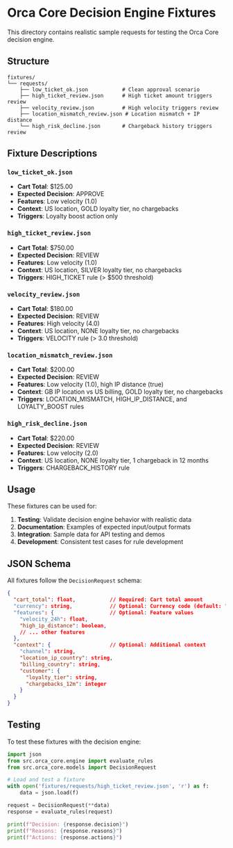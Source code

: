 # Orca Core Decision Engine Fixtures

This directory contains realistic sample requests for testing the Orca Core decision engine.

## Structure

```
fixtures/
└── requests/
    ├── low_ticket_ok.json           # Clean approval scenario
    ├── high_ticket_review.json      # High ticket amount triggers review
    ├── velocity_review.json         # High velocity triggers review
    ├── location_mismatch_review.json # Location mismatch + IP distance
    └── high_risk_decline.json       # Chargeback history triggers review
```

## Fixture Descriptions

### `low_ticket_ok.json`
- **Cart Total**: $125.00
- **Expected Decision**: APPROVE
- **Features**: Low velocity (1.0)
- **Context**: US location, GOLD loyalty tier, no chargebacks
- **Triggers**: Loyalty boost action only

### `high_ticket_review.json`
- **Cart Total**: $750.00
- **Expected Decision**: REVIEW
- **Features**: Low velocity (1.0)
- **Context**: US location, SILVER loyalty tier, no chargebacks
- **Triggers**: HIGH_TICKET rule (> $500 threshold)

### `velocity_review.json`
- **Cart Total**: $180.00
- **Expected Decision**: REVIEW
- **Features**: High velocity (4.0)
- **Context**: US location, NONE loyalty tier, no chargebacks
- **Triggers**: VELOCITY rule (> 3.0 threshold)

### `location_mismatch_review.json`
- **Cart Total**: $200.00
- **Expected Decision**: REVIEW
- **Features**: Low velocity (1.0), high IP distance (true)
- **Context**: GB IP location vs US billing, GOLD loyalty tier, no chargebacks
- **Triggers**: LOCATION_MISMATCH, HIGH_IP_DISTANCE, and LOYALTY_BOOST rules

### `high_risk_decline.json`
- **Cart Total**: $220.00
- **Expected Decision**: REVIEW
- **Features**: Low velocity (2.0)
- **Context**: US location, NONE loyalty tier, 1 chargeback in 12 months
- **Triggers**: CHARGEBACK_HISTORY rule

## Usage

These fixtures can be used for:

1. **Testing**: Validate decision engine behavior with realistic data
2. **Documentation**: Examples of expected input/output formats
3. **Integration**: Sample data for API testing and demos
4. **Development**: Consistent test cases for rule development

## JSON Schema

All fixtures follow the `DecisionRequest` schema:

```json
{
  "cart_total": float,           // Required: Cart total amount
  "currency": string,            // Optional: Currency code (default: "USD")
  "features": {                  // Optional: Feature values
    "velocity_24h": float,
    "high_ip_distance": boolean,
    // ... other features
  },
  "context": {                   // Optional: Additional context
    "channel": string,
    "location_ip_country": string,
    "billing_country": string,
    "customer": {
      "loyalty_tier": string,
      "chargebacks_12m": integer
    }
  }
}
```

## Testing

To test these fixtures with the decision engine:

```python
import json
from src.orca_core.engine import evaluate_rules
from src.orca_core.models import DecisionRequest

# Load and test a fixture
with open('fixtures/requests/high_ticket_review.json', 'r') as f:
    data = json.load(f)

request = DecisionRequest(**data)
response = evaluate_rules(request)

print(f"Decision: {response.decision}")
print(f"Reasons: {response.reasons}")
print(f"Actions: {response.actions}")
```
